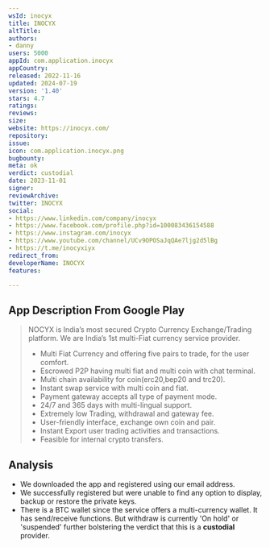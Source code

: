 ```yaml
---
wsId: inocyx
title: INOCYX
altTitle: 
authors:
- danny
users: 5000
appId: com.application.inocyx
appCountry: 
released: 2022-11-16
updated: 2024-07-19
version: '1.40'
stars: 4.7
ratings: 
reviews: 
size: 
website: https://inocyx.com/
repository: 
issue: 
icon: com.application.inocyx.png
bugbounty: 
meta: ok
verdict: custodial
date: 2023-11-01
signer: 
reviewArchive: 
twitter: INOCYX
social:
- https://www.linkedin.com/company/inocyx
- https://www.facebook.com/profile.php?id=100083436154588
- https://www.instagram.com/inocyx
- https://www.youtube.com/channel/UCv9OPOSaJqQAe7ljg2d5lBg
- https://t.me/inocyxiyx
redirect_from: 
developerName: INOCYX
features: 

---
```


## App Description From Google Play

> NOCYX is India’s most secured Crypto Currency Exchange/Trading platform. We are India’s 1st multi-Fiat currency service provider. 
> 
> -  Multi Fiat Currency and offering five pairs to trade, for the user comfort.
> -  Escrowed P2P having multi fiat and multi coin with chat terminal.
> -  Multi chain availability for coin(erc20,bep20 and trc20).
> -  Instant swap service with multi coin and fiat.
> -  Payment gateway accepts all type of payment mode.
> -  24/7 and 365 days with multi-lingual support.
> -  Extremely low Trading, withdrawal and gateway fee.
> -  User-friendly interface, exchange own coin and pair.
> -  Instant Export user trading activities and transactions.
> -  Feasible for internal crypto transfers.

## Analysis

- We downloaded the app and registered using our email address. 
- We successfully registered but were unable to find any option to display, backup or restore the private keys.
- There is a BTC wallet since the service offers a multi-currency wallet. It has send/receive functions. But withdraw is currently 'On hold' or 'suspended' further bolstering the verdict that this is a **custodial** provider.

